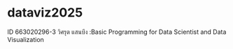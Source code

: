 # dataviz2025
ID 663020296-3 วิศรุต แสนบึง :Basic Programming for Data Scientist and Data Visualization
